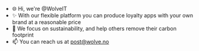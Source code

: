 - 🌐 Hi, we're @WolveIT
- ✨ With our flexible platform you can produce loyalty apps with your own brand at a reasonable price
- 🌱 We focus on sustainability, and help others remove their carbon footprint
- 📫 You can reach us at post@wolve.no
